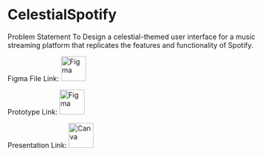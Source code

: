 # CelestialSpotify

Problem Statement
To Design a celestial-themed user interface for a music streaming platform that replicates the features and functionality of Spotify.

 
Figma File Link: 
<a href=" https://www.figma.com/file/WOohjBExTE3UV2EtYMx81Y/Celestial-Spotify?type=design&node-id=0%3A1&mode=design&t=Elx8fOI9gs5aCuKo-1" target="_blank">
  <img src="https://mir-s3-cdn-cf.behance.net/project_modules/1400/8a045799766163.5efa31210a588.png" alt="Figma" width="50" height="50">
</a>

Prototype Link:
<a href=" https://www.figma.com/proto/WOohjBExTE3UV2EtYMx81Y/Celestial-Spotify?type=design&node-id=1-3278&t=ay7uTmAsZF0d4dhs-1&scaling=scale-down&page-id=0%3A1&starting-point-node-id=1%3A3278&mode=design" target="_blank">
  <img src="https://mir-s3-cdn-cf.behance.net/project_modules/1400/8a045799766163.5efa31210a588.png" alt="Figma" width="50" height="50">
</a>


Presentation Link:
<a href="https://www.canva.com/design/DAFeMfdHSDM/rDJZ7aXFsFHgbnxQxNBPyA/edit?utm_content=DAFeMfdHSDM&utm_campaign=designshare&utm_medium=link2&utm_source=sharebutton" target="_blank">
  <img src="https://logos-world.net/wp-content/uploads/2020/02/Canva-Logo.png" alt="Canva" width="50" height="50">
</a>
